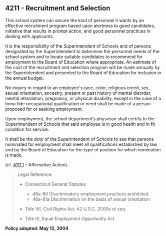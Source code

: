 ## 4211 - Recruitment and Selection

This school system can secure the kind of personnel it wants by an effective recruitment program based upon alertness to good candidates, initiative that results in prompt action, and good personnel practices in dealing with applicants.

It is the responsibility of the Superintendent of Schools and of persons designated by the Superintendent to determine the personnel needs of the school system and to locate suitable candidates to recommend for employment to the Board of Education where appropriate. An estimate of the cost of the recruitment and selection program will be made annually by the Superintendent and presented to the Board of Education for inclusion in the annual budget.

No inquiry in regard to an employee's race, color, religious creed, sex, sexual orientation, ancestry, present or past history of mental disorder, mental retardation, pregnancy, or physical disability, except in the case of a bona fide occupational qualification or need shall be made of a person proposed for or seeking employment.

Upon employment, the school department’s physician shall certify to the Superintendent of Schools that said employee is in good health and in fit condition for service.

It shall be the duty of the Superintendent of Schools to see that persons nominated for employment shall meet all qualifications established by law and by the Board of Education for the type of position for which nomination is made.

\(cf. [4111.1](/policies/4000/4111-1.md) - Affirmative Action\).

> Legal Reference:
> 
> * Connecticut General Statutes
>   * 46a-60 Discriminatory employment practices prohibited.
>   * 46a-81a Discrimination on the basis of sexual orientation
> 
> * Title VII, Civil Rights Act, 42 U.S.C. 2000e et seq.
> * Title IX, Equal Employment Opportunity Act

**Policy adopted:  May 12, 2004**

